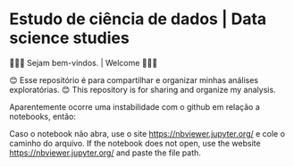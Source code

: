 # Estudo de ciência de dados | Data science studies

🎉🎉🎉 Sejam bem-vindos. | Welcome 🎉🎉🎉

😊 Esse repositório é para compartilhar e organizar minhas análises exploratórias. 
😊 This repository is for sharing and organize my analysis. 

Aparentemente ocorre uma instabilidade com o github em relação a notebooks, então:

Caso o notebook não abra, use o site https://nbviewer.jupyter.org/ e cole o caminho do arquivo.
If the notebook does not open, use the website https://nbviewer.jupyter.org/ and paste the file path.
